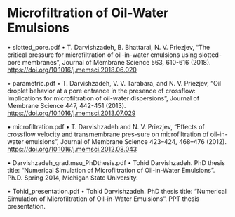 # Microfiltration of Oil-Water Emulsions

•	slotted_pore.pdf
•	T. Darvishzadeh, B. Bhattarai, N. V. Priezjev, “The critical pressure for microfiltration of oil-in-water emulsions using slotted-pore membranes”, Journal of Membrane Science 563, 610-616 (2018). https://doi.org/10.1016/j.memsci.2018.06.020

•	parametric.pdf
•	T. Darvishzadeh, V. V. Tarabara, and N. V. Priezjev, “Oil droplet behavior at a pore entrance in the presence of crossflow: Implications for microfiltration of oil-water dispersions”, Journal of Membrane Science 447, 442-451 (2013). https://doi.org/10.1016/j.memsci.2013.07.029

•	microfiltration.pdf
•	T. Darvishzadeh and N. V. Priezjev, “Effects of crossflow velocity and transmembrane pres-sure on microfiltration of oil-in-water emulsions”, Journal of Membrane Science 423–424, 468–476 (2012). https://doi.org/10.1016/j.memsci.2012.08.043

•	Darvishzadeh_grad.msu_PhDthesis.pdf
•	Tohid Darvishzadeh. PhD thesis title: “Numerical Simulation of Microfiltration of Oil-in-Water Emulsions”. Ph.D. Spring 2014, Michigan State University. 

•	Tohid_presentation.pdf
•	Tohid Darvishzadeh. PhD thesis title: “Numerical Simulation of Microfiltration of Oil-in-Water Emulsions”. PPT thesis presentation.





